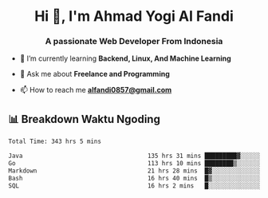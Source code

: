 <h1 align="center">Hi 👋, I'm Ahmad Yogi Al Fandi</h1>
<h3 align="center">A passionate Web Developer From Indonesia</h3>

- 🌱 I’m currently learning **Backend, Linux, And Machine Learning**

- 💬 Ask me about **Freelance and Programming**

- 📫 How to reach me **<alfandi0857@gmail.com>**


## 📊 Breakdown Waktu Ngoding

<!--START_SECTION:waka-->

```txt
Total Time: 343 hrs 5 mins

Java                                   135 hrs 31 mins █████████▓░░░░░░░░░░░░░░░   39.27 %
Go                                     113 hrs 10 mins ████████▒░░░░░░░░░░░░░░░░   32.79 %
Markdown                               21 hrs 28 mins  █▓░░░░░░░░░░░░░░░░░░░░░░░   06.22 %
Bash                                   16 hrs 40 mins  █▒░░░░░░░░░░░░░░░░░░░░░░░   04.83 %
SQL                                    16 hrs 2 mins   █░░░░░░░░░░░░░░░░░░░░░░░░   04.65 %
```

<!--END_SECTION:waka-->

